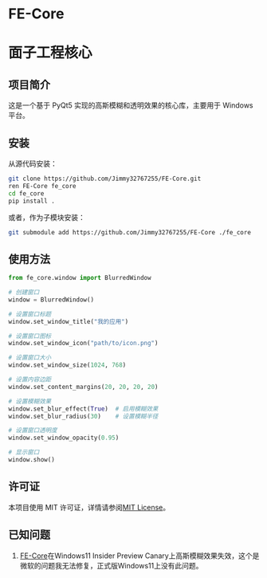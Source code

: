 # FE-Core

# 面子工程核心

## 项目简介

这是一个基于 PyQt5 实现的高斯模糊和透明效果的核心库，主要用于 Windows 平台。

## 安装

从源代码安装：

```bash
git clone https://github.com/Jimmy32767255/FE-Core.git
ren FE-Core fe_core
cd fe_core
pip install .
```

或者，作为子模块安装：

```bash
git submodule add https://github.com/Jimmy32767255/FE-Core ./fe_core
```

## 使用方法

```python
from fe_core.window import BlurredWindow

# 创建窗口
window = BlurredWindow()

# 设置窗口标题
window.set_window_title("我的应用")

# 设置窗口图标
window.set_window_icon("path/to/icon.png")

# 设置窗口大小
window.set_window_size(1024, 768)

# 设置内容边距
window.set_content_margins(20, 20, 20, 20)

# 设置模糊效果
window.set_blur_effect(True)  # 启用模糊效果
window.set_blur_radius(30)    # 设置模糊半径

# 设置窗口透明度
window.set_window_opacity(0.95)

# 显示窗口
window.show()
```

## 许可证

本项目使用 MIT 许可证，详情请参阅[MIT License](LICENSE)。

## 已知问题

1. [FE-Core](https://github.com/Jimmy32767255/FE-Core)在Windows11 Insider Preview Canary上高斯模糊效果失效，这个是微软的问题我无法修复，正式版Windows11上没有此问题。